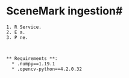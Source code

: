 # SceneMark ingestion#

	1. R Service.
	2. E a.
	3. P ne.

 

    ** Requirements **:
      * .numpy==1.19.1
      * .opencv-python==4.2.0.32

